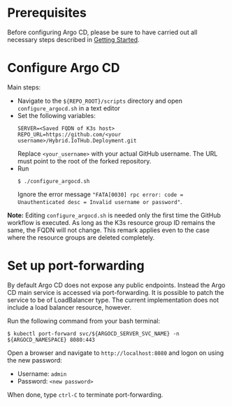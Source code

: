 # Prerequisites
Before configuring Argo CD, please be sure to have carried out all necessary steps described in [Getting Started](./getting-started.md).

# Configure Argo CD
Main steps:

- Navigate to the `${REPO_ROOT}/scripts` directory and open `configure_argocd.sh` in a text editor
- Set the following variables:
  ```
  SERVER=<Saved FQDN of K3s host>
  REPO_URL=https://github.com/<your username>/Hybrid.IoTHub.Deployment.git
  ```
  Replace `<your_username>` with your actual GitHub username.  The URL must point to the root of the forked repository.
- Run
  ```
  $ ./configure_argocd.sh
  ```
  Ignore the error message `"FATA[0030] rpc error: code = Unauthenticated desc = Invalid username or password"`.

**Note:**  Editing `configure_argocd.sh` is needed only the first time the GitHub workflow is executed.  As long as the K3s resource group ID remains the same, the FQDN will not change.  This remark applies even to the case where the resource groups are deleted completely.

# Set up port-forwarding
By default Argo CD does not expose any public endpoints.  Instead the Argo CD main service is accessed via port-forwarding.  It is possible to patch the service to be of LoadBalancer type.  The current implementation does not include a load balancer resource, however.  

Run the following command from your bash terminal:
```
$ kubectl port-forward svc/${ARGOCD_SERVER_SVC_NAME} -n ${ARGOCD_NAMESPACE} 8080:443 
```

Open a browser and navigate to `http://localhost:8080` and logon on using the new password:
- Username: `admin`
- Password: `<new password>`

When done, type `ctrl-C` to terminate port-forwarding.
